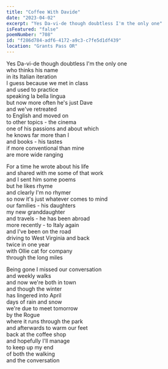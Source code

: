 ```yaml
---
title: "Coffee With Davide"
date: "2023-04-02"
excerpt: "Yes Da-vi-de though doubtless I'm the only one"
isFeatured: "false"
poemNumber: "708"
id: "f286d784-adf6-4172-a9c3-c7fe5d1df439"
location: "Grants Pass OR"
---
```


Yes Da-vi-de though doubtless I'm the only one  
who thinks his name  
in its Italian iteration  
I guess because we met in class  
and used to practice  
speaking la bella lingua  
but now more often he's just Dave  
and we've retreated  
to English and moved on  
to other topics - the cinema  
one of his passions and about which  
he knows far more than I  
and books - his tastes  
if more conventional than mine  
are more wide ranging

For a time he wrote about his life  
and shared with me some of that work  
and I sent him some poems  
but he likes rhyme  
and clearly I'm no rhymer  
so now it's just whatever comes to mind  
our families - his daughters  
my new granddaughter  
and travels - he has been abroad  
more recently - to Italy again  
and I've been on the road  
driving to West Virginia and back  
twice in one year  
with Ollie cat for company  
through the long miles

Being gone I missed our conversation  
and weekly walks  
and now we're both in town  
and though the winter  
has lingered into April  
days of rain and snow  
we're due to meet tomorrow  
by the Rogue  
where it runs through the park  
and afterwards to warm our feet  
back at the coffee shop  
and hopefully I'll manage  
to keep up my end  
of both the walking  
and the conversation
